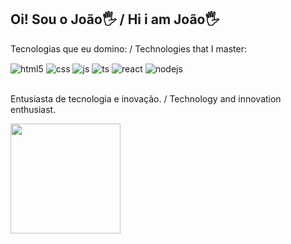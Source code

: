 ## Oi! Sou o João🖐️ / Hi i am João🖐️


Tecnologias que eu domino: / Technologies that I master:

<div style="display: inline_block">
  <img align="center" alt="html5" src="https://img.shields.io/badge/HTML5-E34F26?style=for-the-badge&logo=html5&logoColor=white" />
  <img align="center" alt="css" src="https://img.shields.io/badge/CSS3-1572B6?style=for-the-badge&logo=css3&logoColor=white" />
  <img align="center" alt="js" src="https://img.shields.io/badge/JavaScript-F7DF1E?style=for-the-badge&logo=javascript&logoColor=black" />
  <img align="center" alt="ts" src="https://img.shields.io/badge/TypeScript-007ACC?style=for-the-badge&logo=typescript&logoColor=white" />
  <img align="center" alt="react" src="https://img.shields.io/badge/React-20232A?style=for-the-badge&logo=react&logoColor=61DAFB" />
  <img align="center" alt="nodejs" src="https://img.shields.io/badge/Node.js-43853D?style=for-the-badge&logo=node.js&logoColor=white" />
</div><br/>

 Entusiasta de tecnologia e inovação. / Technology and innovation enthusiast.

<a href="https://github.com/jvss13/convoychat">
  <img height=176 align="center" src="https://github-readme-stats.vercel.app/api/top-langs?username=jvss13&layout=compact&langs_count=8&card_width=320" />
</a>

